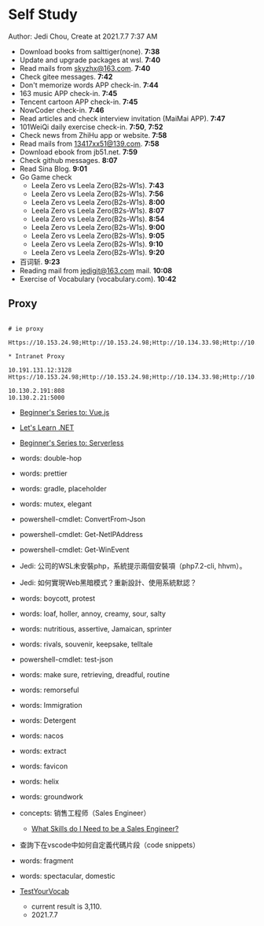 # Self Study

Author: Jedi Chou, Create at 2021.7.7 7:37 AM

* Download books from salttiger(none). **7:38**
* Update and upgrade packages at wsl. **7:40**
* Read mails from skyzhx@163.com. **7:40**
* Check gitee messages. **7:42**
* Don't memorize words APP check-in. **7:44**
* 163 music APP check-in. **7:45**
* Tencent cartoon APP check-in. **7:45**
* NowCoder check-in. **7:46**
* Read articles and check interview invitation (MaiMai APP). **7:47**
* 101WeiQi daily exercise check-in. **7:50**, **7:52**
* Check news from ZhiHu app or website. **7:58**
* Read mails from 13417xx51@139.com. **7:58**
* Download ebook from jb51.net. **7:59**
* Check github messages. **8:07**
* Read Sina Blog. **9:01**
* Go Game check
  * Leela Zero vs Leela Zero(B2s-W1s). **7:43**
  * Leela Zero vs Leela Zero(B2s-W1s). **7:56**
  * Leela Zero vs Leela Zero(B2s-W1s). **8:00**
  * Leela Zero vs Leela Zero(B2s-W1s). **8:07**
  * Leela Zero vs Leela Zero(B2s-W1s). **8:54**
  * Leela Zero vs Leela Zero(B2s-W1s). **9:00**
  * Leela Zero vs Leela Zero(B2s-W1s). **9:05**
  * Leela Zero vs Leela Zero(B2s-W1s). **9:10**
  * Leela Zero vs Leela Zero(B2s-W1s). **9:20**
* 百词斩. **9:23**
* Reading mail from jedigit@163.com mail. **10:08**
* Exercise of Vocabulary (vocabulary.com). **10:42**

## Proxy

```memo

# ie proxy

Https://10.153.24.98;Http://10.153.24.98;Http://10.134.33.98;Http://10.98.29.190;Https://Ca.Foxconn.Com;Http://Ca.Foxconn.Com;Http://esign.efoxconn.com;Http://ks.esign.efoxconn.com;Http://evouchers.efoxconn.com;Http://emvouchers.efoxconn.com;10.*;10.*;*.efoxconn.com;*.foxconn.com;*.moko.cc;*.163.com;*.mm131.com;*.mmjpg.com;*.jd.com;*.github.com;github.com;pan.baidu.com;https://ssl.mail.163.com;*.weibo.com;developer.aliyun.com;*.bilibili.com;*.adobe.com;*.elastic.co;*.sina.com.cn;transfer.efoxconn.com;*.qq.com;*.cnblogs.com;*.youdao.com;*.blogspot.com;*.youdao.com;*.yinxiang.com;*.youku.com;*.iteye.com;*.layui.com;*.amazeui.org;*.golang.org;www.0daydown.com;*.minmaxtec.com

* Intranet Proxy

10.191.131.12:3128
Https://10.153.24.98;Http://10.153.24.98;Http://10.134.33.98;Http://10.98.29.190;Https://Ca.Foxconn.Com;Http://Ca.Foxconn.Com;Http://esign.efoxconn.com;Http://ks.esign.efoxconn.com;Http://evouchers.efoxconn.com;Http://emvouchers.efoxconn.com

10.130.2.191:808
10.130.2.21:5000
```

* [Beginner's Series to: Vue.js](https://channel9.msdn.com/Series/Beginners-Series-to-Vuejs)
* [Let's Learn .NET](https://channel9.msdn.com/Shows/lets-learn-dotnet)
* [Beginner's Series to: Serverless](https://channel9.msdn.com/Series/Beginners-Series-to-Serverless)

* words: double-hop
* words: prettier
* words: gradle, placeholder
* words: mutex, elegant
* powershell-cmdlet: ConvertFrom-Json
* powershell-cmdlet: Get-NetIPAddress
* powershell-cmdlet: Get-WinEvent
* Jedi: 公司的WSL未安裝php，系統提示兩個安裝項（php7.2-cli, hhvm）。
* Jedi: 如何實現Web黑暗模式？重新設計、使用系統默認？
* words: boycott, protest
* words: loaf, holler, annoy, creamy, sour, salty
* words: nutritious, assertive, Jamaican, sprinter
* words: rivals, souvenir, keepsake, telltale
* powershell-cmdlet: test-json
* words: make sure, retrieving, dreadful, routine
* words: remorseful
* words: Immigration
* words: Detergent
* words: nacos
* words: extract
* words: favicon
* words: helix
* words: groundwork
* concepts: 销售工程师（Sales Engineer）
  * [What Skills do I Need to be a Sales Engineer?](https://www.salesengineertraining.com/what-skills-do-i-need-to-be-a-sales-engineer)
* 查詢下在vscode中如何自定義代碼片段（code snippets）
* words: fragment
* words: spectacular, domestic
* [TestYourVocab](http://testyourvocab.com/)
  * current result is 3,110.
  * 2021.7.7

